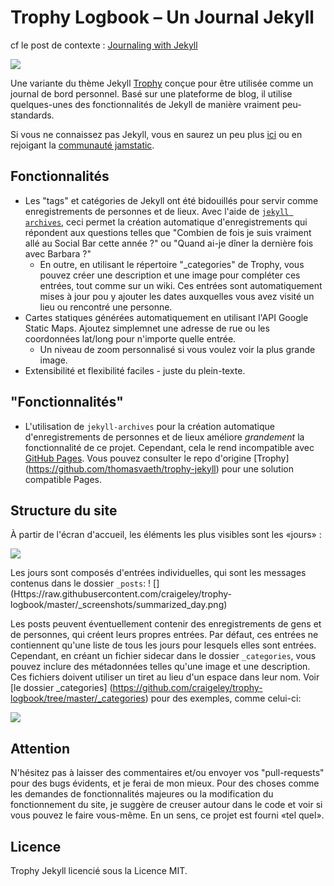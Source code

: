 # Trophy Logbook – Un Journal Jekyll

cf le post de contexte : [Journaling with Jekyll](https://medium.com/@craigeley/journaling-with-jekyll-c7065031a33#.9v9e9vq5p)

![](https://raw.githubusercontent.com/craigeley/trophy-logbook/master/_screenshots/individual_entry.png)

Une variante du thème Jekyll [Trophy](https://github.com/thomasvaeth/trophy-jekyll) conçue pour être utilisée comme un journal de bord personnel. Basé sur une plateforme de blog, il utilise quelques-unes des fonctionnalités de Jekyll de manière vraiment peu-standards. 

Si vous ne connaissez pas Jekyll, vous en saurez un peu plus [ici](http://jekyllrb.com/docs/home/) ou en rejoigant la [communauté jamstatic](https://jamstatic.fr).

## Fonctionnalités 

- Les "tags" et catégories de Jekyll ont été bidouillés pour servir comme enregistrements de personnes et de lieux. Avec l'aide de [`jekyll archives`](https://github.com/jekyll/jekyll-archives), ceci permet la création automatique d'enregistrements qui répondent aux questions telles que "Combien de fois je suis vraiment allé au Social Bar cette année ?" ou "Quand ai-je dîner la dernière fois avec Barbara ?"
    + En outre, en utilisant le répertoire "_categories" de Trophy, vous pouvez créer une description et une image pour compléter ces entrées, tout comme sur un wiki. Ces entrées sont automatiquement mises à jour pou y ajouter les dates auxquelles vous avez visité un lieu ou rencontré une personne.
- Cartes statiques générées automatiquement en utilisant l'API Google Static Maps. Ajoutez simplemnet une adresse de rue ou les coordonnées lat/long pour n'importe quelle entrée.
    + Un niveau de zoom personnalisé si vous voulez voir la plus grande image.
- Extensibilité et flexibilité faciles - juste du plein-texte.

## "Fonctionnalités"
- L'utilisation de `jekyll-archives` pour la création automatique d'enregistrements de personnes et de lieux améliore *grandement* la fonctionnalité de ce projet. Cependant, cela le rend incompatible avec [GitHub Pages](https://pages.github.com/). Vous pouvez consulter le repo d'origine [Trophy] (https://github.com/thomasvaeth/trophy-jekyll) pour une solution compatible Pages.

## Structure du site

À partir de l'écran d'accueil, les éléments les plus visibles sont les «jours» :

![](https://raw.githubusercontent.com/craigeley/trophy-logbook/master/_screenshots/homepage.png)

Les jours sont composés d'entrées individuelles, qui sont les messages contenus dans le dossier `_posts`:
! [] (Https://raw.githubusercontent.com/craigeley/trophy-logbook/master/_screenshots/summarized_day.png)

Les posts peuvent éventuellement contenir des enregistrements de gens et de personnes, qui créent leurs propres entrées. Par défaut, ces entrées ne contiennent qu'une liste de tous les jours pour lesquels elles sont entrées. Cependant, en créant un fichier sidecar dans le dossier `_categories`, vous pouvez inclure des métadonnées telles qu'une image et une description. Ces fichiers doivent utiliser un tiret au lieu d'un espace dans leur nom. Voir [le dossier _categories] (https://github.com/craigeley/trophy-logbook/tree/master/_categories) pour des exemples, comme celui-ci:


![](https://raw.githubusercontent.com/craigeley/trophy-logbook/master/_screenshots/location_entry.png)

## Attention 

N'hésitez pas à laisser des commentaires et/ou envoyer vos "pull-requests" pour des bugs évidents, et je ferai de mon mieux. Pour des choses comme les demandes de fonctionnalités majeures ou la modification du fonctionnement du site, je suggère de creuser autour dans le code et voir si vous pouvez le faire vous-même. En un sens, ce projet est fourni «tel quel».

## Licence
Trophy Jekyll licencié sous la Licence MIT.